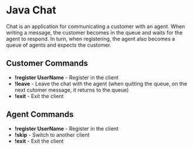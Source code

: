 # Java Chat 

Chat is an application for communicating a customer with an agent. When writing a message, the customer becomes in the queue and waits for the agent to respond. In turn, when registering, the agent also becomes a queue of agents and expects the customer.

## Customer Commands
+ **!register UserName** - Register in the client
+ **!leave** - Leave the chat with the agent (when quitting the queue, on the next сutomer message, it returns to the queue)
+ **!exit** - Exit the client 

## Agent Commands
+ **!register UserName** - Register in the client
+ **!skip** - Switch to another client
+ **!exit** - Exit the client

